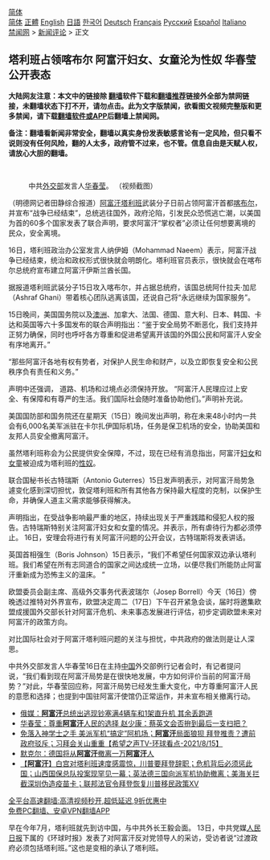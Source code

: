  <!-- 面包屑导航 --> <div class="breadcrumb"><!-- GTranslate: https://gtranslate.io/ -->  <div class="switcher notranslate">  <div class="selected">  <a href="#" onclick="return false;"> 简体</a>  </div>  <div class="option">  <a href="https://www.bannedbook.org" onclick="doGTranslate('zh-CN|zh-CN');jQuery('div.switcher div.selected a').html(jQuery(this).html());return false;" title="简体中文" class="nturl selected"> 简体</a>  <a href="https://www.bannedbook.org/zh-tw/" onclick="doGTranslate('zh-CN|zh-TW');jQuery('div.switcher div.selected a').html(jQuery(this).html());return false;" title="繁體中文" class="nturl"> 正體</a>  <a href="https://www.bannedbook.org/en/" onclick="doGTranslate('zh-CN|en');jQuery('div.switcher div.selected a').html(jQuery(this).html());return false;" title="English" class="nturl"> English</a>  <a href="https://www.bannedbook.org/ja/" onclick="doGTranslate('zh-CN|ja');jQuery('div.switcher div.selected a').html(jQuery(this).html());return false;" title="日本語" class="nturl"> 日語</a>  <a href="https://www.bannedbook.org/ko/" onclick="doGTranslate('zh-CN|ko');jQuery('div.switcher div.selected a').html(jQuery(this).html());return false;" title="한국어" class="nturl"> 한국어</a>  <a href="https://www.bannedbook.org/de/" onclick="doGTranslate('zh-CN|de');jQuery('div.switcher div.selected a').html(jQuery(this).html());return false;" title="Deutsch" class="nturl"> Deutsch</a>  <a href="https://www.bannedbook.org/fr/" onclick="doGTranslate('zh-CN|fr');jQuery('div.switcher div.selected a').html(jQuery(this).html());return false;" title="Français" class="nturl"> Français</a>  <a href="https://www.bannedbook.org/ru/" onclick="doGTranslate('zh-CN|ru');jQuery('div.switcher div.selected a').html(jQuery(this).html());return false;" title="Русский" class="nturl"> Русский</a>  <a href="https://www.bannedbook.org/es/" onclick="doGTranslate('zh-CN|es');jQuery('div.switcher div.selected a').html(jQuery(this).html());return false;" title="Español" class="nturl"> Español</a>  <a href="https://www.bannedbook.org/it/" onclick="doGTranslate('zh-CN|it');jQuery('div.switcher div.selected a').html(jQuery(this).html());return false;" title="Italiano" class="nturl"> Italiano</a>  </div>  </div>      <div class='breadcrumb-sub'><!-- Breadcrumb NavXT 6.3.0 --> <a href="https://www.bannedbook.org/" class="home">禁闻网</a> &gt; <a href="https://www.bannedbook.org/bnews/comments/" class="category">新闻评论</a> &gt; 正文</div></div><h2>塔利班占领喀布尔 阿富汗妇女、女童沦为性奴 华春莹公开表态</h2> <p class="notice"><b>大陆网友注意：本文中的链接除 <a href="https://github.com/bannedbook/fanqiang" >翻墙</a>软件下载和<a href="https://github.com/killgcd/justmysocks/blob/master/README.md">翻墙推荐</a>链接外全部为禁网链接，未翻墙状态下打不开，请勿点击。此为文字版禁闻，欲看图文视频完整版和更多禁闻，请下载<a href="https://github.com/bannedbook/fanqiang">翻墙软件或APP</a>后翻墙上禁闻网。</p><p>备注：翻墙看新闻非常安全，翻墙以真实身份发表敏感言论有一定风险，但只看不说则没有任何风险，翻的人太多，政府管不过来，也不管。信息自由是天赋人权，请放心大胆的翻墙。</b></p>  <div class="entry"> <br /> <figure><a href="https://i1.wp.com/upload-images-bucket-v64rleca837do.s3.eu-west-1.amazonaws.com/wp-content/uploads/2020/12/11012145/huachunying.jpg?fit=800%2C450&#038;ssl=1" data-caption="中共外交部发言人华春莹。 （视频截图）"></a><figcaption class="wp-caption-text">中共<a href="https://www.bannedbook.org/bnews/tag/%E5%A4%96%E4%BA%A4%E9%83%A8/" class="st_tag internal_tag" rel="tag" title="标签 外交部 下的日志">外交部</a>发言人<a href="https://www.bannedbook.org/bnews/tag/%E5%8D%8E%E6%98%A5%E8%8E%B9/" class="st_tag internal_tag" rel="tag" title="标签 华春莹 下的日志">华春莹</a>。 （视频截图）</figcaption></figure> <p>（明德网记者田静综合报道）<a href="https://www.bannedbook.org/bnews/tag/%e9%98%bf%e5%af%8c%e6%b1%97/" class="st_tag internal_tag" rel="tag" title="标签 阿富汗 下的日志">阿富汗</a><a href="https://www.bannedbook.org/bnews/tag/%e5%a1%94%e5%88%a9%e7%8f%ad/" class="st_tag internal_tag" rel="tag" title="标签 塔利班 下的日志">塔利班</a>武装分子日前占领阿富汗首都<a href="https://www.bannedbook.org/bnews/tag/%E5%96%80%E5%B8%83%E5%B0%94/" class="st_tag internal_tag" rel="tag" title="标签 喀布尔 下的日志">喀布尔</a>，并宣布“战争已经结束”，总统逃往国外，政府沦陷，引发民众恐慌逃亡潮，以美国为首的60多个国家发表了联合声明，要求阿富汗“掌权者”必须让任何想要离境的民众，安全离境。</p> <p>16日，塔利班政治办公室发言人纳伊姆（Mohammad Naeem）表示，阿富汗战争已经结束，统治和政权形式很快就会明朗化。塔利班官员表示，很快就会在喀布尔总统府宣布建立阿富汗伊斯兰酋长国。</p> <p>据报道塔利班武装分子15日攻入喀布尔，并占据总统府，该国总统阿什拉夫·加尼（Ashraf Ghani）带着核心团队逃离该国，还说自己将“永远继续为国家服务”。</p> <p>15日晚间，美国国务院以及<a href="https://www.bannedbook.org/bnews/tag/%e6%be%b3%e6%b4%b2/" class="st_tag internal_tag" rel="tag" title="标签 澳洲 下的日志">澳洲</a>、加拿大、法国、德国、意大利、日本、韩国、卡达和英国等六十多国发布的联合声明指出：“鉴于安全局势不断恶化，我们支持并正努力确保，同时也呼吁各方尊重和促进希望离开该国的外国公民和阿富汗人安全有序地离开。”</p>  <p>“那些阿富汗各地有权有势者，对保护人民生命和财产，以及立即恢复安全和公民秩序负有责任和义务。”</p> <p>声明中还强调， 道路、机场和过境点必须保持开放。 “阿富汗人民理应过上安全、有保障和有尊严的生活。我们国际社会随时准备协助他们。”声明补充说。</p> <p>美国国防部和国务院还在星期天（15日）晚间发出声明，称在未来48小时内一共会有6,000名美军派驻在卡尔扎伊国际机场，任务是保卫机场的安全，协助美国和友邦人员安全撤离阿富汗。</p> <p>虽然塔利班称会为公民提供安全保障，不过，现在已经有消息指出，阿富汗<a href="https://www.bannedbook.org/bnews/tag/%E5%A6%87%E5%A5%B3/" class="st_tag internal_tag" rel="tag" title="标签 妇女 下的日志">妇女</a>和<a href="https://www.bannedbook.org/bnews/tag/%e5%a5%b3%e7%ab%a5/" class="st_tag internal_tag" rel="tag" title="标签 女童 下的日志">女童</a>被迫成为塔利班的<a href="https://www.bannedbook.org/bnews/tag/%E6%80%A7%E5%A5%B4/" class="st_tag internal_tag" rel="tag" title="标签 性奴 下的日志">性奴</a>。</p>  <p>联合国秘书长古特瑞斯（Antonio Guterres）15日发声明表示，对阿富汗局势急遽变化感到深切担忧，敦促塔利班和所有其他各方保持最大程度的克制，以保护生命，并确保人道主义需求能够获得解决。</p> <p>声明指出，在受战争影响最严重的地区，持续出现关于严重践踏和侵犯人权的报告。古特瑞斯特别关注阿富汗妇女和女童的情况。并表示，所有虐待行为都必须停止。 16日，安理会将进行有关阿富汗问题的公开会议，古特瑞斯将发表讲话。</p> <p>英国首相强生（Boris Johnson）15日表示，“我们不希望任何国家双边承认塔利班。我们希望在所有志同道合的国家之间达成统一立场，以便尽我们所能防止阿富汗重新成为恐怖主义的温床。 ”</p> <p>欧盟委员会副主席、高级外交事务代表波瑞尔（Josep Borrell）今天（16日）傍晚透过推特对外界宣布，欧盟决定周二（17日）下午召开紧急会谈，届时将邀集欧盟成援国外交部长针对阿富汗危机、未来事态发展进行评估，初步定调欧盟未来对阿富汗的政策方向。</p>  <p>对比国际社会对于阿富汗塔利班问题的关注与担忧，中共政府的做法则是让人深思。</p> <p>中共外交部发言人华春莹16日在主持<span class='wp_keywordlink_affiliate'><a href="https://www.bannedbook.org/" title="中国" target="_blank">中国</a></span>外交部例行记者会时，有记者提问说，“我们看到现在阿富汗局势是在很快地发展，中方如何评价当前的阿富汗局势？”对此，华春莹回应称，阿富汗局势已经发生重大变化，中方尊重阿富汗人民的意愿和选择；也提到中国驻阿富汗使馆仍正常运作，并未宣布相关撤离行动。</p> <ul class='op-related-articles' title='相关阅读'> <li><a href='https://www.bannedbook.org/bnews/worldnews/20210817/1607531.html' target='_blank'>俄媒：<b>阿富汗</b>总统出逃现钞塞满4辆车和1架直升机 其余丢跑道</a></li> <li><a href='https://www.bannedbook.org/bnews/headline/20210817/1607529.html' target='_blank'>华春莹：尊重<b>阿富汗</b>人民的选择 赵少康：蔡英文会否拚到最后一支扫把？</a></li> <li><a href='https://www.bannedbook.org/bnews/comments/20210817/1607523.html' target='_blank'>免落入神学士之手 美派军机“搞定”阿机场；<b>阿富汗</b>局面狼狈 拜登推责？遭前政府驳斥；习拜会关山重重【希望之声TV-环球看点-2021/8/15】</a></li> <li><a href='https://www.bannedbook.org/bnews/comments/20210817/1607518.html' target='_blank'>默克尔：德国将从<b>阿富汗</b>撤离一万<b>阿富汗</b>人</a></li> <li><a href='https://www.bannedbook.org/bnews/bannedvideo/20210817/1607515.html' target='_blank'>【<b>阿富汗</b>】白宫对塔利班速度感震惊，川普要拜登辞职；危机背后必须惩此国；山西国保总队投案现罕见一幕；英法德三国向派军机协助撤离；美海关拦截深圳伪造疫苗卡；联邦法官令拜登恢复川普移民政策XV</a></li> </ul> <p class="texttj"> <a href="https://github.com/bannedbook/fanqiang/wiki/V2ray%E6%9C%BA%E5%9C%BA" target="_blank">全平台高速翻墙:高清视频秒开,超低延迟,9折优惠中</a><br/> <a href="https://github.com/bannedbook/fanqiang/wiki/%E7%A6%81%E9%97%BB%E7%BD%91%E5%AE%89%E5%8D%93%E7%BF%BB%E5%A2%99%E6%96%B0%E9%97%BBAPP" target="_blank">免费PC翻墙、安卓VPN翻墙APP</a></p><p>早在今年7月，塔利班就先到访中国，与中共外长王毅会面。 13日，中共党媒<span class='wp_keywordlink'><a href="https://www.bannedbook.org/forum2/topic109.html" title="透视人民日报" target="_blank">人民日报</a></span>下属的《环球时报》发表了对阿富汗反对党领导人的采访，受访者说“过渡政府必须包括塔利班。”这也是变相的承认了塔利班。</p> <a name='sharetosocial'></a>  <div style="margin-bottom:5px;padding-bottom:5px;clear:both"> <div id="archive-pix-1" class="banner-ads"> <!-- AuctionX Display platform tag START --> <div id="26318x728x90x621x_ADSLOT2" clicktrack="%%CLICK_URL_ESC%%"></div> <!-- AuctionX Display platform tag END --> </div> <div id="archive-pix-2" class="banner-ads"> <!-- AuctionX Display platform tag START --> <div id="26315x300x250x621x_ADSLOT2" clicktrack="%%CLICK_URL_ESC%%"></div> <!-- AuctionX Display platform tag END --> </div> </div>  <div id="archive-pix-1" class="banner-ads"> <!-- AuctionX Display platform tag START --> <div id="26318x728x90x621x_ADSLOT3" clicktrack="%%CLICK_URL_ESC%%"></div> <!-- AuctionX Display platform tag END --> </div> </div><!--END ENTRY--> 